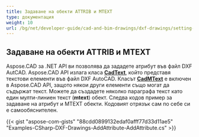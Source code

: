 ```yaml
---
title: Задаване на обекти ATTRIB и MTEXT
type: документация
weight: 10
url: /bg/net/developer-guide/cad-and-bim-drawings/dxf-drawings/setting-attrib-and-mtext-objects/
---
```


## **Задаване на обекти ATTRIB и MTEXT**
Aspose.CAD за .NET API ви позволява да зададете атрибут във файл DXF AutCAD. Aspose.CAD API излага класа [**CadText**](https://reference.aspose.com/cad/net/aspose.cad.fileformats.cad.cadobjects/cadtext), който представя текстови елементи във файл DXF AutoCAD. Класът [**CadMText**](https://reference.aspose.com/cad/net/aspose.cad.fileformats.cad.cadobjects/cadmtext) е включен в Aspose.CAD API, защото някои други елементи също могат да съдържат текст. Можете да създадете няколко параграфа текст като един мулти-линиен текст (**mtext**) обект. Следва кодов пример за задаване на атрибут и MTEXT обекти. Кодовият отрязък сам по себе си е самообяснителен.



{{< gist "aspose-com-gists" "88cdd0899132edaf0afff77d33d11ae5" "Examples-CSharp-DXF-Drawings-AddAttribute-AddAttribute.cs" >}}
